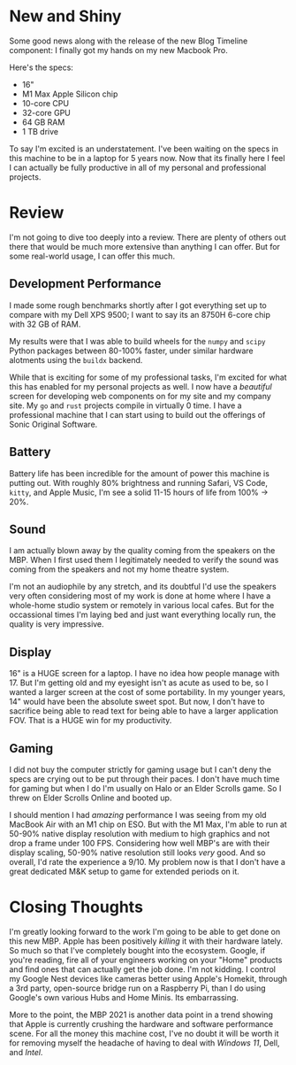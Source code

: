 # New and Shiny

Some good news along with the release of the new Blog Timeline component: I finally got my hands on my new Macbook Pro.

Here's the specs:

- 16"
- M1 Max Apple Silicon chip
- 10-core CPU
- 32-core GPU
- 64 GB RAM
- 1 TB drive

To say I'm excited is an understatement. I've been waiting on the specs in this machine to be in a laptop for 5 years now. Now that its finally here I feel I can actually be fully productive in all of my personal and professional projects.

# Review

I'm not going to dive too deeply into a review. There are plenty of others out there that would be much more extensive than anything I can offer. But for some real-world usage, I can offer this much.

## Development Performance

I made some rough benchmarks shortly after I got everything set up to compare with my Dell XPS 9500; I want to say its an 8750H 6-core chip with 32 GB of RAM.

My results were that I was able to build wheels for the `numpy` and `scipy` Python packages between 80-100% faster, under similar hardware alotments using the `buildx` backend.

While that is exciting for some of my professional tasks, I'm excited for what this has enabled for my personal projects as well. I now have a _beautiful_ screen for developing web components on for my site and my company site. My `go` and `rust` projects compile in virtually 0 time. I have a professional machine that I can start using to build out the offerings of Sonic Original Software.

## Battery

Battery life has been incredible for the amount of power this machine is putting out. With roughly 80% brightness and running Safari, VS Code, `kitty`, and Apple Music, I'm see a solid 11-15 hours of life from 100% -> 20%.

## Sound

I am actually blown away by the quality coming from the speakers on the MBP. When I first used them I legitimately needed to verify the sound was coming from the speakers and not my home theatre system.

I'm not an audiophile by any stretch, and its doubtful I'd use the speakers very often considering most of my work is done at home where I have a whole-home studio system or remotely in various local cafes. But for the occassional times I'm laying bed and just want everything locally run, the quality is very impressive.

## Display

16" is a HUGE screen for a laptop. I have no idea how people manage with 17. But I'm getting old and my eyesight isn't as acute as used to be, so I wanted a larger screen at the cost of some portability. In my younger years, 14" would have been the absolute sweet spot. But now, I don't have to sacrifice being able to read text for being able to have a larger application FOV. That is a HUGE win for my productivity.

## Gaming

I did not buy the computer strictly for gaming usage but I can't deny the specs are crying out to be put through their paces. I don't have much time for gaming but when I do I'm usually on Halo or an Elder Scrolls game. So I threw on Elder Scrolls Online and booted up.

I should mention I had _amazing_ performance I was seeing from my old MacBook Air with an M1 chip on ESO. But with the M1 Max, I'm able to run at 50-90% native display resolution with medium to high graphics and not drop a frame under 100 FPS. Considering how well MBP's are with their display scaling, 50-90% native resolution still looks _very_ good. And so overall, I'd rate the experience a 9/10. My problem now is that I don't have a great dedicated M&K setup to game for extended periods on it.

# Closing Thoughts

I'm greatly looking forward to the work I'm going to be able to get done on this new MBP. Apple has been positively _killing_ it with their hardware lately. So much so that I've completely bought into the ecosystem. Google, if you're reading, fire all of your engineers working on your "Home" products and find ones that can actually get the job done. I'm not kidding. I control my Google Nest devices like cameras better using Apple's Homekit, through a 3rd party, open-source bridge run on a Raspberry Pi, than I do using Google's own various Hubs and Home Minis. Its embarrassing.

More to the point, the MBP 2021 is another data point in a trend showing that Apple is currently crushing the hardware and software performance scene. For all the money this machine cost, I've no doubt it will be worth it for removing myself the headache of having to deal with _Windows 11_, Dell, and _Intel_.
